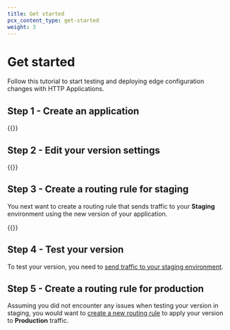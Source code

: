 ```yaml
---
title: Get started
pcx_content_type: get-started
weight: 3
---
```


# Get started

Follow this tutorial to start testing and deploying edge configuration changes with HTTP Applications.

## Step 1 - Create an application

{{<render file="_create-application.md">}}

## Step 2 - Edit your version settings

{{<render file="_edit-version.md">}}

## Step 3 - Create a routing rule for staging

You next want to create a routing rule that sends traffic to your **Staging** environment using the new version of your application.

{{<render file="_create-routing-rule.md">}}

## Step 4 - Test your version

To test your version, you need to [send traffic to your staging environment](/http-applications/how-to/test-version-staging/).

## Step 5 - Create a routing rule for production

Assuming you did not encounter any issues when testing your version in staging, you would want to [create a new routing rule](/http-applications/how-to/manage-routing-rules/#create-routing-rules) to apply your version to **Production** traffic.